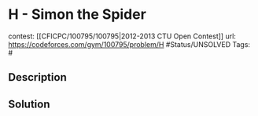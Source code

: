 # H - Simon the Spider

contest: [[CFICPC/100795/100795|2012-2013 CTU Open Contest]]
url: https://codeforces.com/gym/100795/problem/H
#Status/UNSOLVED
Tags: #

## Description

## Solution

